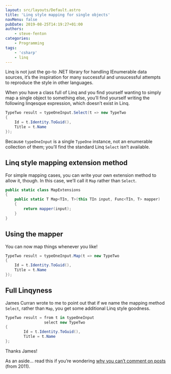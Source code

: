 ```yaml
---
layout: src/layouts/Default.astro
title: 'Linq style mapping for single objects'
navMenu: false
pubDate: 2019-08-25T14:19:27+01:00
authors:
    - steve-fenton
categories:
    - Programming
tags:
    - 'csharp'
    - linq
---
```


Linq is not just the go-to .NET library for handling IEnumerable data sources, it’s the inspiration for many successful and unsucessful attempts to reproduce the style in other languages.

When you have a class full of Linq and you find yourself wanting to simply map a single object to something else, you’ll find yourself writing the following linqesque expression, which doesn’t exist in Linq.

```csharp
TypeTwo result = typeOneInput.Select(t => new TypeTwo
{
    Id = t.Identity.ToGuid(),
    Title = t.Name
});
```

Because `typeOneInput` is a single `TypeOne` instance, not an enumerable collection of them; you’ll find the standard Linq `Select` isn’t available.

## Linq style mapping extension method

For simple mapping cases, you can write your own extension method to allow it, though. In this case, we’ll call it `Map` rather than `Select`.

```csharp
public static class MapExtensions
{
    public static T Map<TIn, T>(this TIn input, Func<TIn, T> mapper)
    {
        return mapper(input);
    }
}
```

## Using the mapper

You can now map things whenever you like!

```csharp
TypeTwo result = typeOneInput.Map(t => new TypeTwo
{
    Id = t.Identity.ToGuid(),
    Title = t.Name
});
```

## Full Linqyness

James Curran wrote to me to point out that if we name the mapping method `Select`, rather than `Map`, you get some additional Linq style goodness.

```csharp
TypeTwo result = from t in typeOneInput
                 select new TypeTwo
{
        Id = t.Identity.ToGuid(),
        Title = t.Name
};
```

Thanks James!

As an aside… read this if you’re wondering [why you can’t comment on posts](/2011/09/blog-comments/) (from 2011).